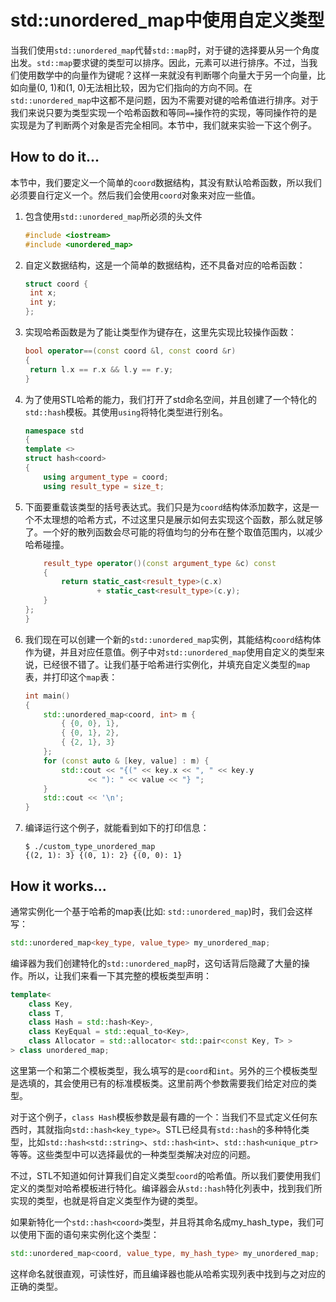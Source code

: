 # std::unordered_map中使用自定义类型

当我们使用`std::unordered_map`代替`std::map`时，对于键的选择要从另一个角度出发。`std::map`要求键的类型可以排序。因此，元素可以进行排序。不过，当我们使用数学中的向量作为键呢？这样一来就没有判断哪个向量大于另一个向量，比如向量(0, 1)和(1, 0)无法相比较，因为它们指向的方向不同。在`std::unordered_map`中这都不是问题，因为不需要对键的哈希值进行排序。对于我们来说只要为类型实现一个哈希函数和等同`==`操作符的实现，等同操作符的是实现是为了判断两个对象是否完全相同。本节中，我们就来实验一下这个例子。

## How to do it...

本节中，我们要定义一个简单的`coord`数据结构，其没有默认哈希函数，所以我们必须要自行定义一个。然后我们会使用`coord`对象来对应一些值。

1. 包含使用`std::unordered_map`所必须的头文件

   ```c++
   #include <iostream>
   #include <unordered_map> 
   ```

2. 自定义数据结构，这是一个简单的数据结构，还不具备对应的哈希函数：

   ```c++
   struct coord {
   	int x;
   	int y;
   };
   ```

3. 实现哈希函数是为了能让类型作为键存在，这里先实现比较操作函数：

   ```c++
   bool operator==(const coord &l, const coord &r)
   {
   	return l.x == r.x && l.y == r.y;
   }
   ```

4. 为了使用STL哈希的能力，我们打开了std命名空间，并且创建了一个特化的`std::hash`模板。其使用`using`将特化类型进行别名。

   ```c++
   namespace std
   {
   template <>
   struct hash<coord>
   {
       using argument_type = coord;
       using result_type = size_t;
   ```

5. 下面要重载该类型的括号表达式。我们只是为`coord`结构体添加数字，这是一个不太理想的哈希方式，不过这里只是展示如何去实现这个函数，那么就足够了。一个好的散列函数会尽可能的将值均匀的分布在整个取值范围内，以减少哈希碰撞。

   ```c++
       result_type operator()(const argument_type &c) const
       {
           return static_cast<result_type>(c.x)
          		   + static_cast<result_type>(c.y);
       }
   };
   }
   ```

6. 我们现在可以创建一个新的`std::unordered_map`实例，其能结构`coord`结构体作为键，并且对应任意值。例子中对`std::unordered_map`使用自定义的类型来说，已经很不错了。让我们基于哈希进行实例化，并填充自定义类型的`map`表，并打印这个`map`表：

   ```c++
   int main()
   {
       std::unordered_map<coord, int> m { 
           { {0, 0}, 1}, 
           { {0, 1}, 2},
           { {2, 1}, 3}
       };
       for (const auto & [key, value] : m) {
           std::cout << "{(" << key.x << ", " << key.y
       			 << "): " << value << "} ";
       }
       std::cout << '\n';
   }
   ```

7. 编译运行这个例子，就能看到如下的打印信息：

   ```
   $ ./custom_type_unordered_map
   {(2, 1): 3} {(0, 1): 2} {(0, 0): 1}
   ```

## How it works...

通常实例化一个基于哈希的map表(比如: `std::unordered_map`)时，我们会这样写：

```c++
std::unordered_map<key_type, value_type> my_unordered_map;
```

编译器为我们创建特化的`std::unordered_map`时，这句话背后隐藏了大量的操作。所以，让我们来看一下其完整的模板类型声明：

```c++
template<
    class Key,
    class T,
    class Hash = std::hash<Key>,
    class KeyEqual = std::equal_to<Key>,
    class Allocator = std::allocator< std::pair<const Key, T> >
> class unordered_map;
```

这里第一个和第二个模板类型，我么填写的是`coord`和`int`。另外的三个模板类型是选填的，其会使用已有的标准模板类。这里前两个参数需要我们给定对应的类型。

对于这个例子，`class Hash`模板参数是最有趣的一个：当我们不显式定义任何东西时，其就指向`std::hash<key_type>`。STL已经具有`std::hash`的多种特化类型，比如`std::hash<std::string>`、`std::hash<int>`、`std::hash<unique_ptr>`等等。这些类型中可以选择最优的一种类型类解决对应的问题。

不过，STL不知道如何计算我们自定义类型`coord`的哈希值。所以我们要使用我们定义的类型对哈希模板进行特化。编译器会从`std::hash`特化列表中，找到我们所实现的类型，也就是将自定义类型作为键的类型。

如果新特化一个`std::hash<coord>`类型，并且将其命名成my_hash_type，我们可以使用下面的语句来实例化这个类型：

```c++
std::unordered_map<coord, value_type, my_hash_type> my_unordered_map;
```

这样命名就很直观，可读性好，而且编译器也能从哈希实现列表中找到与之对应的正确的类型。